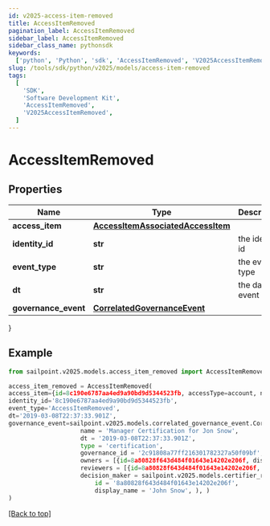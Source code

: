 ```yaml
---
id: v2025-access-item-removed
title: AccessItemRemoved
pagination_label: AccessItemRemoved
sidebar_label: AccessItemRemoved
sidebar_class_name: pythonsdk
keywords:
  ['python', 'Python', 'sdk', 'AccessItemRemoved', 'V2025AccessItemRemoved']
slug: /tools/sdk/python/v2025/models/access-item-removed
tags:
  [
    'SDK',
    'Software Development Kit',
    'AccessItemRemoved',
    'V2025AccessItemRemoved',
  ]
---
```


# AccessItemRemoved

## Properties

| Name | Type | Description | Notes |
| --- | --- | --- | --- |
| **access_item** | [**AccessItemAssociatedAccessItem**](access-item-associated-access-item) |  | [optional] |
| **identity_id** | **str** | the identity id | [optional] |
| **event_type** | **str** | the event type | [optional] |
| **dt** | **str** | the date of event | [optional] |
| **governance_event** | [**CorrelatedGovernanceEvent**](correlated-governance-event) |  | [optional] |

}

## Example

```python
from sailpoint.v2025.models.access_item_removed import AccessItemRemoved

access_item_removed = AccessItemRemoved(
access_item={id=8c190e6787aa4ed9a90bd9d5344523fb, accessType=account, nativeIdentity=127999, sourceName=JDBC Entitlements Source, entitlementCount=0, displayName=Sample Name},
identity_id='8c190e6787aa4ed9a90bd9d5344523fb',
event_type='AccessItemRemoved',
dt='2019-03-08T22:37:33.901Z',
governance_event=sailpoint.v2025.models.correlated_governance_event.CorrelatedGovernanceEvent(
                    name = 'Manager Certification for Jon Snow',
                    dt = '2019-03-08T22:37:33.901Z',
                    type = 'certification',
                    governance_id = '2c91808a77ff216301782327a50f09bf',
                    owners = [{id=8a80828f643d484f01643e14202e206f, displayName=John Snow}],
                    reviewers = [{id=8a80828f643d484f01643e14202e206f, displayName=John Snow}],
                    decision_maker = sailpoint.v2025.models.certifier_response.CertifierResponse(
                        id = '8a80828f643d484f01643e14202e206f',
                        display_name = 'John Snow', ), )
)

```

[[Back to top]](#)
